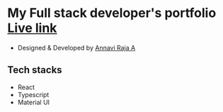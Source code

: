# My Full stack developer's portfolio [Live link](https://annaviraja.netlify.app/)
- Designed & Developed by [Annavi Raja A](https://github.com/ANNAVIRAJA-ARIKRISHNAN/)

## Tech stacks
- React
- Typescript
- Material UI



